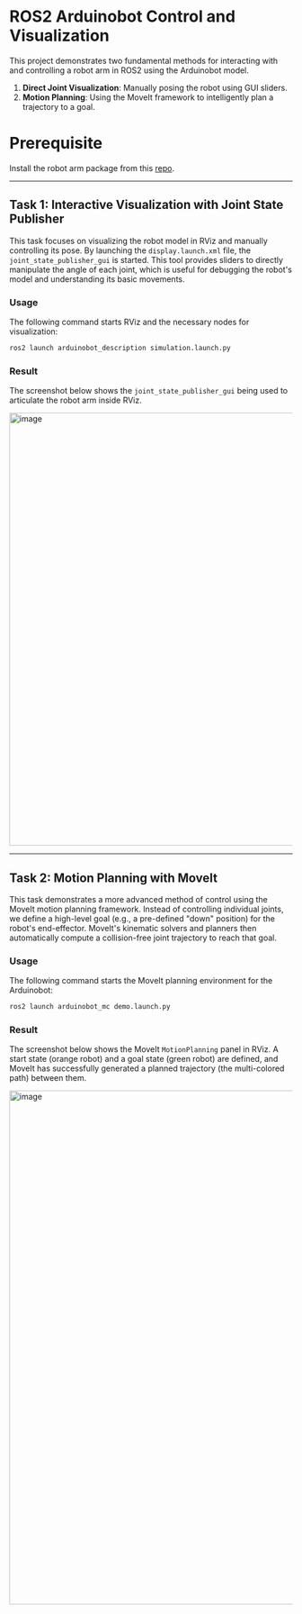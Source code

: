 # ROS2 Arduinobot Control and Visualization

This project demonstrates two fundamental methods for interacting with and controlling a robot arm in ROS2 using the Arduinobot model.

1.  **Direct Joint Visualization**: Manually posing the robot using GUI sliders.
2.  **Motion Planning**: Using the MoveIt framework to intelligently plan a trajectory to a goal.

# Prerequisite
Install the robot arm package from this [repo](https://github.com/smart-methods/Robot_Arm_ROS2).

---

## Task 1: Interactive Visualization with Joint State Publisher

This task focuses on visualizing the robot model in RViz and manually controlling its pose. By launching the `display.launch.xml` file, the `joint_state_publisher_gui` is started. This tool provides sliders to directly manipulate the angle of each joint, which is useful for debugging the robot's model and understanding its basic movements.

### Usage

The following command starts RViz and the necessary nodes for visualization:

```bash
ros2 launch arduinobot_description simulation.launch.py
```

### Result

The screenshot below shows the `joint_state_publisher_gui` being used to articulate the robot arm inside RViz.

<img width="1454" height="769" alt="image" src="https://github.com/user-attachments/assets/8c9a2efb-bb3a-4d2f-b645-f99db1292879" />

---

## Task 2: Motion Planning with MoveIt

This task demonstrates a more advanced method of control using the MoveIt motion planning framework. Instead of controlling individual joints, we define a high-level goal (e.g., a pre-defined "down" position) for the robot's end-effector. MoveIt's kinematic solvers and planners then automatically compute a collision-free joint trajectory to reach that goal.

### Usage

The following command starts the MoveIt planning environment for the Arduinobot:

```bash
ros2 launch arduinobot_mc demo.launch.py
```

### Result

The screenshot below shows the MoveIt `MotionPlanning` panel in RViz. A start state (orange robot) and a goal state (green robot) are defined, and MoveIt has successfully generated a planned trajectory (the multi-colored path) between them.

<img width="1916" height="913" alt="image" src="https://github.com/user-attachments/assets/63b97e10-6f3e-4086-9b4b-bd7d2bde1531" />
